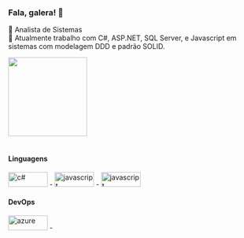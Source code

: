 ### Fala, galera! 👋
<!--
**rodrigozoran/rodrigozoran** is a ✨ _special_ ✨ repository because its `README.md` (this file) appears on your GitHub profile.
-->

🌱 Analista de Sistemas <br/>
🚀 Atualmente trabalho com C#, ASP.NET, SQL Server, e Javascript em sistemas com modelagem DDD e padrão SOLID.


<div>
   <img height="160em" src="https://github-readme-stats.vercel.app/api/top-langs/?username=rodrigozoran&layout=compact"/>
</div><br>

<div>
      <h4>Linguagens</h4>
      <img src="https://img.shields.io/badge/c%23-%23239120.svg?style=for-the-badge&logo=csharp&logoColor=white)"  alt="c#" height="30" width="80"/> - 
      <img src="https://img.shields.io/badge/TypeScript-007ACC?style=for-the-badge&logo=typescript&logoColor=white"  alt="javascript" height="30" width="80"/> -
      <img src="https://img.shields.io/badge/JavaScript-323330?style=for-the-badge&logo=javascript&logoColor=F7DF1E"  alt="javascript" height="30" width="80"/><br/>
      <h4>DevOps</h4>
      <img src="https://img.shields.io/badge/azure-%230072C6.svg?style=for-the-badge&logo=microsoftazure&logoColor=white" alt="azure" height="30" width="80"/> -
      
      


</div>

